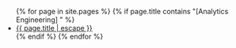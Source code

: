 <ul id="recent-articles">
{% for page in site.pages %}
    {% if page.title contains "[Analytics Engineering] " %}
    <li>
    <a href="{{ page.url | relative_url }}">{{ page.title | escape }}</a>
    </li>
    {% endif %}
{% endfor %}
</ul>
